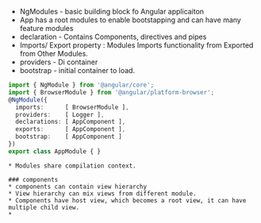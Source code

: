 * NgModules - basic building block fo Angular applicaiton  
* App has a root modules to enable bootstapping and can have many feature modules  
* declaration - Contains Components, directives and pipes  
* Imports/ Export property : Modules Imports functionality from Exported from Other Modules.  
* providers - Di container  
* bootstrap - initial container to load. 

```ts
import { NgModule } from '@angular/core';
import { BrowserModule } from '@angular/platform-browser';
@NgModule({
  imports:      [ BrowserModule ],
  providers:    [ Logger ],
  declarations: [ AppComponent ],
  exports:      [ AppComponent ],
  bootstrap:    [ AppComponent ]
})
export class AppModule { }
```

```plaintext
* Modules share compilation context.

```

```plaintext
### components
* components can contain view hierarchy
* View hierarchy can mix views from different module.
* Components have host view, which becomes a root view, it can have multiple child view.
* 
```
